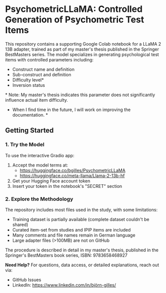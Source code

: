# PsychometricLLaMA: Controlled Generation of Psychometric Test Items

This repository contains a supporting Google Colab notebook for a LLaMA 2 13B adapter, trained as part of my master's thesis published in the Springer BestMasters series.
The model specializes in generating psychological test items with controlled parameters including:
- Construct name and definition
- Sub-construct and definition
- Difficulty level*
- Inversion status

\* Note: My master's thesis indicates this parameter does not significantly influence actual item difficulty.

* When I find time in the future, I will work on improving the documentation. *

## Getting Started

### 1. Try the Model
To use the interactive Gradio app:
1. Accept the model terms at:
    - https://huggingface.co/bgilles/PsychometricLLaMA
    - https://huggingface.co/meta-llama/Llama-2-13b-hf
2. Get your Hugging Face account token
3. Insert your token in the notebook's "SECRET" section

### 2. Explore the Methodology
The repository includes most files used in the study, with some limitations:
- Training dataset is partially available (complete dataset couldn't be shared)
- Curated item-set from studies and IPIP items are included
- Many comments and file names remain in German language
- Large adapter files (>100MB) are not on GitHub

The procedure is described in detail in my master's thesis, published in the Springer's BestMasters book series, ISBN: 9783658468927

**Need Help?** For questions, data access, or detailed explanations, reach out via:
- GitHub Issues
- LinkedIn: https://www.linkedin.com/in/björn-gilles/

